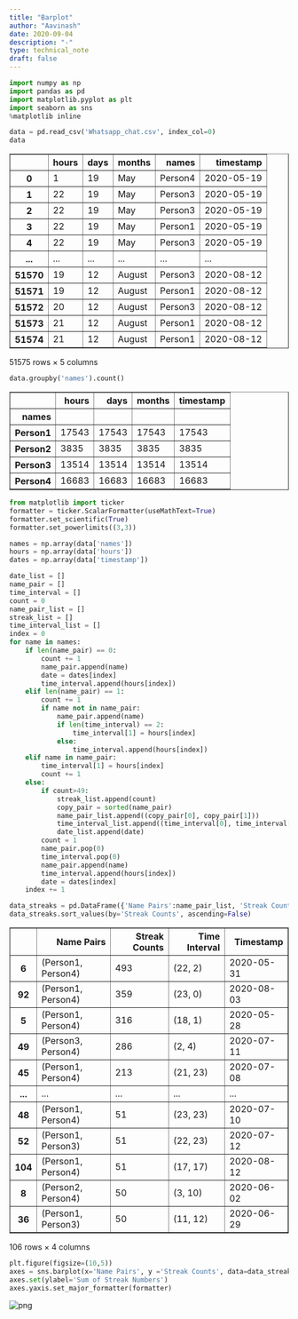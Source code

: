 ```yaml
---
title: "Barplot"
author: "Aavinash"
date: 2020-09-04
description: "-"
type: technical_note
draft: false
---
```


```python
import numpy as np 
import pandas as pd
import matplotlib.pyplot as plt
import seaborn as sns
%matplotlib inline

```


```python
data = pd.read_csv('Whatsapp_chat.csv', index_col=0)
data
```




<div>
<style scoped>
    .dataframe tbody tr th:only-of-type {
        vertical-align: middle;
    }

    .dataframe tbody tr th {
        vertical-align: top;
    }

    .dataframe thead th {
        text-align: right;
    }
</style>
<table border="1" class="dataframe">
  <thead>
    <tr style="text-align: right;">
      <th></th>
      <th>hours</th>
      <th>days</th>
      <th>months</th>
      <th>names</th>
      <th>timestamp</th>
    </tr>
  </thead>
  <tbody>
    <tr>
      <th>0</th>
      <td>1</td>
      <td>19</td>
      <td>May</td>
      <td>Person4</td>
      <td>2020-05-19</td>
    </tr>
    <tr>
      <th>1</th>
      <td>22</td>
      <td>19</td>
      <td>May</td>
      <td>Person3</td>
      <td>2020-05-19</td>
    </tr>
    <tr>
      <th>2</th>
      <td>22</td>
      <td>19</td>
      <td>May</td>
      <td>Person3</td>
      <td>2020-05-19</td>
    </tr>
    <tr>
      <th>3</th>
      <td>22</td>
      <td>19</td>
      <td>May</td>
      <td>Person1</td>
      <td>2020-05-19</td>
    </tr>
    <tr>
      <th>4</th>
      <td>22</td>
      <td>19</td>
      <td>May</td>
      <td>Person3</td>
      <td>2020-05-19</td>
    </tr>
    <tr>
      <th>...</th>
      <td>...</td>
      <td>...</td>
      <td>...</td>
      <td>...</td>
      <td>...</td>
    </tr>
    <tr>
      <th>51570</th>
      <td>19</td>
      <td>12</td>
      <td>August</td>
      <td>Person3</td>
      <td>2020-08-12</td>
    </tr>
    <tr>
      <th>51571</th>
      <td>19</td>
      <td>12</td>
      <td>August</td>
      <td>Person1</td>
      <td>2020-08-12</td>
    </tr>
    <tr>
      <th>51572</th>
      <td>20</td>
      <td>12</td>
      <td>August</td>
      <td>Person3</td>
      <td>2020-08-12</td>
    </tr>
    <tr>
      <th>51573</th>
      <td>21</td>
      <td>12</td>
      <td>August</td>
      <td>Person1</td>
      <td>2020-08-12</td>
    </tr>
    <tr>
      <th>51574</th>
      <td>21</td>
      <td>12</td>
      <td>August</td>
      <td>Person1</td>
      <td>2020-08-12</td>
    </tr>
  </tbody>
</table>
<p>51575 rows × 5 columns</p>
</div>




```python
data.groupby('names').count()
```




<div>
<style scoped>
    .dataframe tbody tr th:only-of-type {
        vertical-align: middle;
    }

    .dataframe tbody tr th {
        vertical-align: top;
    }

    .dataframe thead th {
        text-align: right;
    }
</style>
<table border="1" class="dataframe">
  <thead>
    <tr style="text-align: right;">
      <th></th>
      <th>hours</th>
      <th>days</th>
      <th>months</th>
      <th>timestamp</th>
    </tr>
    <tr>
      <th>names</th>
      <th></th>
      <th></th>
      <th></th>
      <th></th>
    </tr>
  </thead>
  <tbody>
    <tr>
      <th>Person1</th>
      <td>17543</td>
      <td>17543</td>
      <td>17543</td>
      <td>17543</td>
    </tr>
    <tr>
      <th>Person2</th>
      <td>3835</td>
      <td>3835</td>
      <td>3835</td>
      <td>3835</td>
    </tr>
    <tr>
      <th>Person3</th>
      <td>13514</td>
      <td>13514</td>
      <td>13514</td>
      <td>13514</td>
    </tr>
    <tr>
      <th>Person4</th>
      <td>16683</td>
      <td>16683</td>
      <td>16683</td>
      <td>16683</td>
    </tr>
  </tbody>
</table>
</div>




```python
from matplotlib import ticker
formatter = ticker.ScalarFormatter(useMathText=True)
formatter.set_scientific(True) 
formatter.set_powerlimits((3,3))
```


```python
names = np.array(data['names'])
hours = np.array(data['hours'])
dates = np.array(data['timestamp'])
```


```python
date_list = []
name_pair = []
time_interval = []
count = 0
name_pair_list = []
streak_list = []
time_interval_list = []
index = 0
for name in names:
    if len(name_pair) == 0:
        count += 1
        name_pair.append(name)
        date = dates[index]
        time_interval.append(hours[index])
    elif len(name_pair) == 1:
        count += 1
        if name not in name_pair:
            name_pair.append(name)
            if len(time_interval) == 2:
                time_interval[1] = hours[index]
            else:
                time_interval.append(hours[index])
    elif name in name_pair:
        time_interval[1] = hours[index]
        count += 1
    else:
        if count>49:
            streak_list.append(count)
            copy_pair = sorted(name_pair)
            name_pair_list.append((copy_pair[0], copy_pair[1]))
            time_interval_list.append((time_interval[0], time_interval[1]))
            date_list.append(date)
        count = 1
        name_pair.pop(0)
        time_interval.pop(0)
        name_pair.append(name)
        time_interval.append(hours[index])
        date = dates[index]
    index += 1
```


```python
data_streaks = pd.DataFrame({'Name Pairs':name_pair_list, 'Streak Counts':streak_list, 'Time Interval':time_interval_list, 'Timestamp':date_list})
data_streaks.sort_values(by='Streak Counts', ascending=False)
```




<div>
<style scoped>
    .dataframe tbody tr th:only-of-type {
        vertical-align: middle;
    }

    .dataframe tbody tr th {
        vertical-align: top;
    }

    .dataframe thead th {
        text-align: right;
    }
</style>
<table border="1" class="dataframe">
  <thead>
    <tr style="text-align: right;">
      <th></th>
      <th>Name Pairs</th>
      <th>Streak Counts</th>
      <th>Time Interval</th>
      <th>Timestamp</th>
    </tr>
  </thead>
  <tbody>
    <tr>
      <th>6</th>
      <td>(Person1, Person4)</td>
      <td>493</td>
      <td>(22, 2)</td>
      <td>2020-05-31</td>
    </tr>
    <tr>
      <th>92</th>
      <td>(Person1, Person4)</td>
      <td>359</td>
      <td>(23, 0)</td>
      <td>2020-08-03</td>
    </tr>
    <tr>
      <th>5</th>
      <td>(Person1, Person4)</td>
      <td>316</td>
      <td>(18, 1)</td>
      <td>2020-05-28</td>
    </tr>
    <tr>
      <th>49</th>
      <td>(Person3, Person4)</td>
      <td>286</td>
      <td>(2, 4)</td>
      <td>2020-07-11</td>
    </tr>
    <tr>
      <th>45</th>
      <td>(Person1, Person4)</td>
      <td>213</td>
      <td>(21, 23)</td>
      <td>2020-07-08</td>
    </tr>
    <tr>
      <th>...</th>
      <td>...</td>
      <td>...</td>
      <td>...</td>
      <td>...</td>
    </tr>
    <tr>
      <th>48</th>
      <td>(Person1, Person4)</td>
      <td>51</td>
      <td>(23, 23)</td>
      <td>2020-07-10</td>
    </tr>
    <tr>
      <th>52</th>
      <td>(Person1, Person3)</td>
      <td>51</td>
      <td>(22, 23)</td>
      <td>2020-07-12</td>
    </tr>
    <tr>
      <th>104</th>
      <td>(Person1, Person4)</td>
      <td>51</td>
      <td>(17, 17)</td>
      <td>2020-08-12</td>
    </tr>
    <tr>
      <th>8</th>
      <td>(Person2, Person4)</td>
      <td>50</td>
      <td>(3, 10)</td>
      <td>2020-06-02</td>
    </tr>
    <tr>
      <th>36</th>
      <td>(Person1, Person3)</td>
      <td>50</td>
      <td>(11, 12)</td>
      <td>2020-06-29</td>
    </tr>
  </tbody>
</table>
<p>106 rows × 4 columns</p>
</div>




```python
plt.figure(figsize=(10,5))
axes = sns.barplot(x='Name Pairs', y ='Streak Counts', data=data_streaks, estimator=np.sum)
axes.set(ylabel='Sum of Streak Numbers')
axes.yaxis.set_major_formatter(formatter)
```


![png](Barplot_8_0.png)



```python

```
